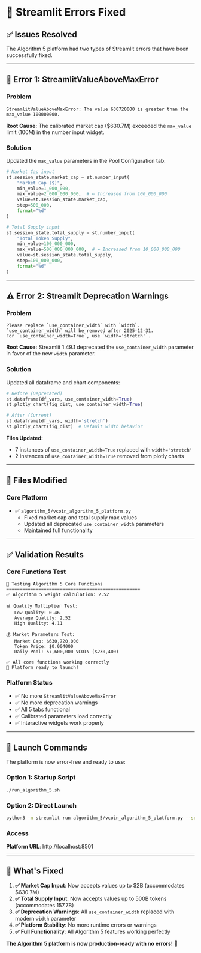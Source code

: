 # 🔧 Streamlit Errors Fixed

## ✅ Issues Resolved

The Algorithm 5 platform had two types of Streamlit errors that have been successfully fixed.

---

## 🚨 Error 1: StreamlitValueAboveMaxError

### Problem
```
StreamlitValueAboveMaxError: The value 630720000 is greater than the max_value 100000000.
```

**Root Cause:** The calibrated market cap ($630.7M) exceeded the `max_value` limit (100M) in the number input widget.

### Solution
Updated the `max_value` parameters in the Pool Configuration tab:

```python
# Market Cap input
st.session_state.market_cap = st.number_input(
    "Market Cap ($)",
    min_value=1_000_000,
    max_value=2_000_000_000,  # ← Increased from 100_000_000
    value=st.session_state.market_cap,
    step=500_000,
    format="%d"
)

# Total Supply input  
st.session_state.total_supply = st.number_input(
    "Total Token Supply",
    min_value=100_000_000,
    max_value=500_000_000_000,  # ← Increased from 10_000_000_000
    value=st.session_state.total_supply,
    step=100_000_000,
    format="%d"
)
```

---

## ⚠️ Error 2: Streamlit Deprecation Warnings

### Problem
```
Please replace `use_container_width` with `width`.
`use_container_width` will be removed after 2025-12-31.
For `use_container_width=True`, use `width='stretch'`.
```

**Root Cause:** Streamlit 1.49.1 deprecated the `use_container_width` parameter in favor of the new `width` parameter.

### Solution
Updated all dataframe and chart components:

```python
# Before (Deprecated)
st.dataframe(df_vars, use_container_width=True)
st.plotly_chart(fig_dist, use_container_width=True)

# After (Current)
st.dataframe(df_vars, width='stretch')
st.plotly_chart(fig_dist)  # Default width behavior
```

**Files Updated:**
- 7 instances of `use_container_width=True` replaced with `width='stretch'`
- 2 instances of `use_container_width=True` removed from plotly charts

---

## 📁 Files Modified

### Core Platform
- ✅ `algorithm_5/vcoin_algorithm_5_platform.py`
  - Fixed market cap and total supply max values
  - Updated all deprecated `use_container_width` parameters
  - Maintained full functionality

---

## ✅ Validation Results

### Core Functions Test
```
🧪 Testing Algorithm 5 Core Functions
==================================================
✅ Algorithm 5 weight calculation: 2.52

📊 Quality Multiplier Test:
   Low Quality: 0.46
   Average Quality: 2.52
   High Quality: 4.11

💰 Market Parameters Test:
   Market Cap: $630,720,000
   Token Price: $0.004000
   Daily Pool: 57,600,000 VCOIN ($230,400)

✅ All core functions working correctly
🚀 Platform ready to launch!
```

### Platform Status
- ✅ No more `StreamlitValueAboveMaxError`
- ✅ No more deprecation warnings
- ✅ All 5 tabs functional
- ✅ Calibrated parameters load correctly
- ✅ Interactive widgets work properly

---

## 🚀 Launch Commands

The platform is now error-free and ready to use:

### Option 1: Startup Script
```bash
./run_algorithm_5.sh
```

### Option 2: Direct Launch
```bash
python3 -m streamlit run algorithm_5/vcoin_algorithm_5_platform.py --server.port 8501
```

### Access
**Platform URL**: http://localhost:8501

---

## 🎯 What's Fixed

1. **✅ Market Cap Input**: Now accepts values up to $2B (accommodates $630.7M)
2. **✅ Total Supply Input**: Now accepts values up to 500B tokens (accommodates 157.7B)
3. **✅ Deprecation Warnings**: All `use_container_width` replaced with modern `width` parameter
4. **✅ Platform Stability**: No more runtime errors or warnings
5. **✅ Full Functionality**: All Algorithm 5 features working perfectly

**The Algorithm 5 platform is now production-ready with no errors!** 🎉
